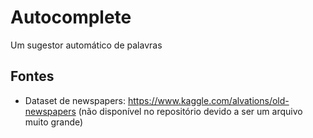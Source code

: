 # Autocomplete

Um sugestor automático de palavras

## Fontes

- Dataset de newspapers: <https://www.kaggle.com/alvations/old-newspapers> (não disponível no repositório devido a ser um arquivo muito grande)
